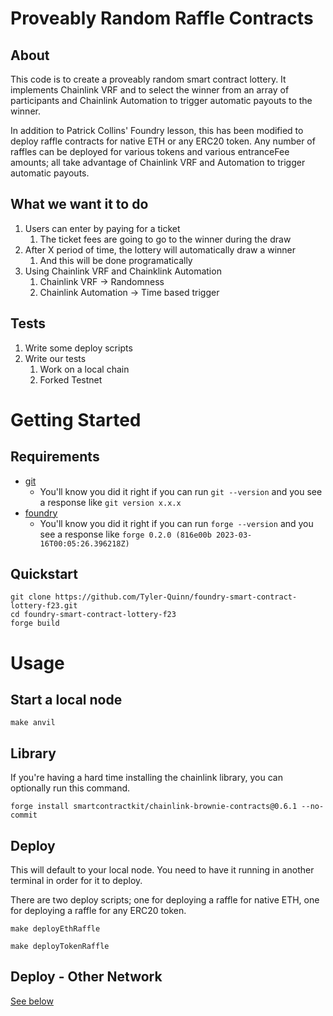 # Proveably Random Raffle Contracts

## About

This code is to create a proveably random smart contract lottery. It implements Chainlink VRF and to select the winner from an array of participants and Chainlink Automation to trigger automatic payouts to the winner.

In addition to Patrick Collins' Foundry lesson, this has been modified to deploy raffle contracts for native ETH or any ERC20 token. Any number of raffles can be deployed for various tokens and various entranceFee amounts; all take advantage of Chainlink VRF and Automation to trigger automatic payouts.

## What we want it to do

1. Users can enter by paying for a ticket
   1. The ticket fees are going to go to the winner during the draw
2. After X period of time, the lottery will automatically draw a winner
   1. And this will be done programatically
3. Using Chainlink VRF and Chainklink Automation
   1. Chainlink VRF -> Randomness
   2. Chainlink Automation -> Time based trigger

## Tests

1. Write some deploy scripts
2. Write our tests
   1. Work on a local chain
   2. Forked Testnet

# Getting Started

## Requirements

- [git](https://git-scm.com/book/en/v2/Getting-Started-Installing-Git)
  - You'll know you did it right if you can run `git --version` and you see a response like `git version x.x.x`
- [foundry](https://getfoundry.sh/)
  - You'll know you did it right if you can run `forge --version` and you see a response like `forge 0.2.0 (816e00b 2023-03-16T00:05:26.396218Z)`

## Quickstart

```
git clone https://github.com/Tyler-Quinn/foundry-smart-contract-lottery-f23.git
cd foundry-smart-contract-lottery-f23
forge build
```

# Usage

## Start a local node

```
make anvil
```

## Library

If you're having a hard time installing the chainlink library, you can optionally run this command. 

```
forge install smartcontractkit/chainlink-brownie-contracts@0.6.1 --no-commit
```

## Deploy

This will default to your local node. You need to have it running in another terminal in order for it to deploy.

There are two deploy scripts; one for deploying a raffle for native ETH, one for deploying a raffle for any ERC20 token.

```
make deployEthRaffle

make deployTokenRaffle
```

## Deploy - Other Network

[See below](#deployment-to-a-testnet-or-mainnet)